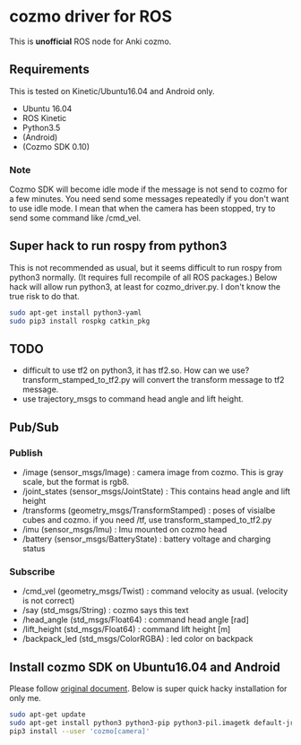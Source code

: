 # cozmo driver for ROS

This is **unofficial** ROS node for Anki cozmo.

## Requirements

This is tested on Kinetic/Ubuntu16.04 and Android only.

 * Ubuntu 16.04
 * ROS Kinetic
 * Python3.5
 * (Android)
 * (Cozmo SDK 0.10)

### Note

Cozmo SDK will become idle mode if the message is not send to cozmo for a few minutes.
You need send some messages repeatedly if you don't want to use idle mode.
I mean that when the camera has been stopped, try to send some command like /cmd_vel.

## Super hack to run rospy from python3

This is not recommended as usual, but it seems difficult to run rospy from python3 normally. (It requires full recompile of all ROS packages.)
Below hack will allow run python3, at least for cozmo_driver.py.
I don't know the true risk to do that.

```bash
sudo apt-get install python3-yaml
sudo pip3 install rospkg catkin_pkg
```

## TODO

* difficult to use tf2 on python3, it has tf2.so. How can we use?
transform_stamped_to_tf2.py will convert the transform message to tf2 message.
* use trajectory_msgs to command head angle and lift height.

## Pub/Sub

### Publish

 * /image (sensor_msgs/Image) : camera image from cozmo. This is gray scale, but the format is rgb8.
 * /joint_states (sensor_msgs/JointState) : This contains head angle and lift height
 * /transforms (geometry_msgs/TransformStamped) : poses of visialbe cubes and cozmo. if you need /tf, use transform_stamped_to_tf2.py
 * /imu (sensor_msgs/Imu) : Imu mounted on cozmo head
 * /battery (sensor_msgs/BatteryState) : battery voltage and charging status

### Subscribe

 * /cmd_vel (geometry_msgs/Twist) : command velocity as usual. (velocity is not correct)
 * /say (std_msgs/String) : cozmo says this text
 * /head_angle (std_msgs/Float64) : command head angle [rad]
 * /lift_height (std_msgs/Float64) : command lift height [m]
 * /backpack_led (std_msgs/ColorRGBA) : led color on backpack


## Install cozmo SDK on Ubuntu16.04 and Android

Please follow [original document](http://cozmosdk.anki.com/docs/install-linux.html#install-linux). Below is super quick hacky installation for only me.

```bash
sudo apt-get update
sudo apt-get install python3 python3-pip python3-pil.imagetk default-jre adb
pip3 install --user 'cozmo[camera]'
```
